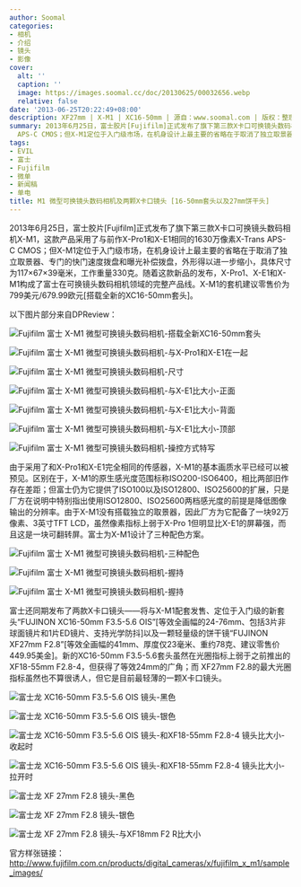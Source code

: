 ```yaml
---
author: Soomal
categories:
- 相机
- 介绍
- 镜头
- 影像
cover:
  alt: ''
  caption: ''
  image: https://images.soomal.cc/doc/20130625/00032656.webp
  relative: false
date: '2013-06-25T20:22:49+08:00'
description: XF27mm | X-M1 | XC16-50mm | 源自：www.soomal.com | 版权：整理 |  平均/总评分：10.00/70
summary: 2013年6月25日，富士胶片[Fujifilm]正式发布了旗下第三款X卡口可换镜头数码相机――X-M1，这款产品采用了与前作X-Pro1和X-E1相同的1630万像素X-Trans
  APS-C CMOS；但X-M1定位于入门级市场，在机身设计上最主要的省略在于取消了独立取景器、专门的快门速度拨盘和曝光补偿拨盘，外形得以进一步缩小……
tags:
- EVIL
- 富士
- Fujifilm
- 微单
- 新闻稿
- 单电
title: M1 微型可换镜头数码相机及两颗X卡口镜头 [16-50mm套头以及27mm饼干头]
---
```


2013年6月25日，富士胶片[Fujifilm]正式发布了旗下第三款X卡口可换镜头数码相机X-M1，这款产品采用了与前作X-Pro1和X-E1相同的1630万像素X-Trans APS-C CMOS；但X-M1定位于入门级市场，在机身设计上最主要的省略在于取消了独立取景器、专门的快门速度拨盘和曝光补偿拨盘，外形得以进一步缩小，具体尺寸为117×67×39毫米，工作重量330克。随着这款新品的发布，X-Pro1、X-E1和X-M1构成了富士在可换镜头数码相机领域的完整产品线。X-M1的套机建议零售价为799美元/679.99欧元[搭载全新的XC16-50mm套头]。

以下图片部分来自DPReview：

![Fujifilm 富士 X-M1 微型可换镜头数码相机-搭载全新XC16-50mm套头](https://images.soomal.cc/doc/20130625/00032640.webp)




![Fujifilm 富士 X-M1 微型可换镜头数码相机-与X-Pro1和X-E1在一起](https://images.soomal.cc/doc/20130625/00032641.webp)




![Fujifilm 富士 X-M1 微型可换镜头数码相机-尺寸](https://images.soomal.cc/doc/20130625/00032642.webp)




![Fujifilm 富士 X-M1 微型可换镜头数码相机-与X-E1比大小-正面](https://images.soomal.cc/doc/20130625/00032643.webp)




![Fujifilm 富士 X-M1 微型可换镜头数码相机-与X-E1比大小-背面](https://images.soomal.cc/doc/20130625/00032644.webp)




![Fujifilm 富士 X-M1 微型可换镜头数码相机-与X-E1比大小-顶部](https://images.soomal.cc/doc/20130625/00032645.webp)




![Fujifilm 富士 X-M1 微型可换镜头数码相机-操控方式特写](https://images.soomal.cc/doc/20130625/00032648.webp)





由于采用了和X-Pro1和X-E1完全相同的传感器，X-M1的基本画质水平已经可以被预见。区别在于，X-M1的原生感光度范围标称ISO200-ISO6400，相比两部旧作存在差距；但富士仍为它提供了ISO100以及ISO12800、ISO25600的扩展，只是厂方在说明中特别指出使用ISO12800、ISO25600两档感光度的前提是降低图像输出的分辨率。由于X-M1没有搭载独立的取景器，因此厂方为它配备了一块92万像素、3英寸TFT LCD，虽然像素指标上弱于X-Pro 1但明显比X-E1的屏幕强，而且这是一块可翻转屏。富士为X-M1设计了三种配色方案。

![Fujifilm 富士 X-M1 微型可换镜头数码相机-三种配色](https://images.soomal.cc/doc/20130625/00032639.webp)




![Fujifilm 富士 X-M1 微型可换镜头数码相机-握持](https://images.soomal.cc/doc/20130625/00032646.webp)




![Fujifilm 富士 X-M1 微型可换镜头数码相机-握持](https://images.soomal.cc/doc/20130625/00032647.webp)





富士还同期发布了两款X卡口镜头――将与X-M1配套发售、定位于入门级的新套头“FUJINON XC16-50mm F3.5-5.6 OIS”[等效全画幅的24-76mm、包括3片非球面镜片和1片ED镜片、支持光学防抖]以及一颗轻量级的饼干镜“FUJINON XF27mm F2.8”[等效全画幅的41mm、厚度仅23毫米、重约78克、建议零售价449.95美金]。新的XC16-50mm F3.5-5.6套头虽然在光圈指标上弱于之前推出的XF18-55mm F2.8-4，但获得了等效24mm的广角；而 XF27mm F2.8的最大光圈指标虽然也不算很诱人，但它是目前最轻薄的一颗X卡口镜头。

![富士龙 XC16-50mm F3.5-5.6 OIS 镜头-黑色](https://images.soomal.cc/doc/20130625/00032649.webp)




![富士龙 XC16-50mm F3.5-5.6 OIS 镜头-银色](https://images.soomal.cc/doc/20130625/00032650.webp)




![富士龙 XC16-50mm F3.5-5.6 OIS 镜头-和XF18-55mm F2.8-4 镜头比大小-收起时](https://images.soomal.cc/doc/20130625/00032651.webp)




![富士龙 XC16-50mm F3.5-5.6 OIS 镜头-和XF18-55mm F2.8-4 镜头比大小-拉开时](https://images.soomal.cc/doc/20130625/00032652.webp)




![富士龙 XF 27mm F2.8 镜头-黑色](https://images.soomal.cc/doc/20130625/00032653.webp)




![富士龙 XF 27mm F2.8 镜头-银色](https://images.soomal.cc/doc/20130625/00032654.webp)




![富士龙 XF 27mm F2.8 镜头-与XF18mm F2 R比大小](https://images.soomal.cc/doc/20130625/00032655.webp)





官方样张链接：http://www.fujifilm.com.cn/products/digital_cameras/x/fujifilm_x_m1/sample_images/